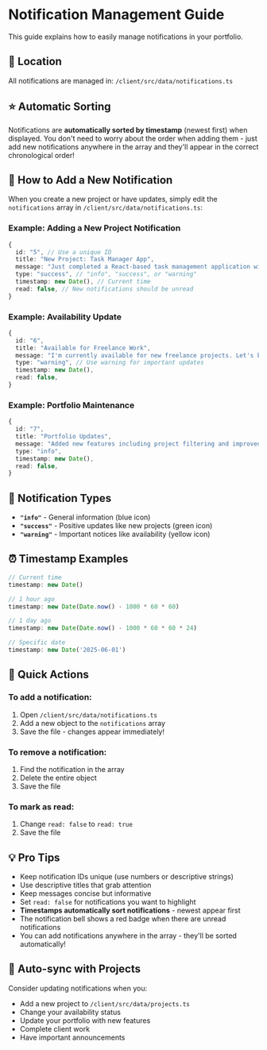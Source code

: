 # Notification Management Guide

This guide explains how to easily manage notifications in your portfolio.

## 📍 Location
All notifications are managed in: `/client/src/data/notifications.ts`

## ⭐ Automatic Sorting
Notifications are **automatically sorted by timestamp** (newest first) when displayed. You don't need to worry about the order when adding them - just add new notifications anywhere in the array and they'll appear in the correct chronological order!

## 🔄 How to Add a New Notification

When you create a new project or have updates, simply edit the `notifications` array in `/client/src/data/notifications.ts`:

### Example: Adding a New Project Notification

```typescript
{
  id: "5", // Use a unique ID
  title: "New Project: Task Manager App",
  message: "Just completed a React-based task management application with drag-and-drop functionality. Check it out!",
  type: "success", // "info", "success", or "warning"
  timestamp: new Date(), // Current time
  read: false, // New notifications should be unread
}
```

### Example: Availability Update

```typescript
{
  id: "6",
  title: "Available for Freelance Work",
  message: "I'm currently available for new freelance projects. Let's build something amazing together!",
  type: "warning", // Use warning for important updates
  timestamp: new Date(),
  read: false,
}
```

### Example: Portfolio Maintenance

```typescript
{
  id: "7", 
  title: "Portfolio Updates",
  message: "Added new features including project filtering and improved mobile responsiveness.",
  type: "info",
  timestamp: new Date(),
  read: false,
}
```

## 🎨 Notification Types

- **`"info"`** - General information (blue icon)
- **`"success"`** - Positive updates like new projects (green icon)  
- **`"warning"`** - Important notices like availability (yellow icon)

## ⏰ Timestamp Examples

```typescript
// Current time
timestamp: new Date()

// 1 hour ago
timestamp: new Date(Date.now() - 1000 * 60 * 60)

// 1 day ago  
timestamp: new Date(Date.now() - 1000 * 60 * 60 * 24)

// Specific date
timestamp: new Date('2025-06-01')
```

## 🔧 Quick Actions

### To add a notification:
1. Open `/client/src/data/notifications.ts`
2. Add a new object to the `notifications` array
3. Save the file - changes appear immediately!

### To remove a notification:
1. Find the notification in the array
2. Delete the entire object
3. Save the file

### To mark as read:
1. Change `read: false` to `read: true`
2. Save the file

## 💡 Pro Tips

- Keep notification IDs unique (use numbers or descriptive strings)
- Use descriptive titles that grab attention
- Keep messages concise but informative  
- Set `read: false` for notifications you want to highlight
- **Timestamps automatically sort notifications** - newest appear first
- The notification bell shows a red badge when there are unread notifications
- You can add notifications anywhere in the array - they'll be sorted automatically!

## 🚀 Auto-sync with Projects

Consider updating notifications when you:
- Add a new project to `/client/src/data/projects.ts`
- Change your availability status
- Update your portfolio with new features
- Complete client work
- Have important announcements
